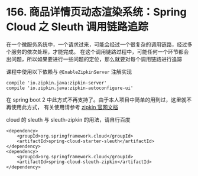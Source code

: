 # 156. 商品详情页动态渲染系统：Spring Cloud 之 Sleuth 调用链路追踪

在一个微服务系统中，一个请求过来，可能会经过一个很复杂的调用链路，经过多个服务的依次处理，才能完成。
在这个调用链路过程中，可能任何一个环节都会出问题，所以如果要进行一些问题的定位，那么就要对每个调用链路进行追踪

课程中使用以下依赖与 `@EnableZipkinServer` 注解实现

```
compile 'io.zipkin.java:zipkin-server'
compile 'io.zipkin.java:zipkin-autoconfigure-ui'
```

在 spring boot 2 中此方式不再支持了。由于本人项目中简单的用到过，这里就不再使用此方式，
有关使用请参考 [zipkin 官网文档](https://github.com/openzipkin/zipkin)

cloud 的 sleuth 与 sleuth-zipkin 的用法，请自行百度

```
<dependency>
    <groupId>org.springframework.cloud</groupId>
    <artifactId>spring-cloud-starter-sleuth</artifactId>
</dependency>
<dependency>
    <groupId>org.springframework.cloud</groupId>
    <artifactId>spring-cloud-sleuth-zipkin</artifactId>
</dependency>
```


<iframe  height="500px" width="100%" frameborder=0 allowfullscreen="true" :src="$withBase('/ads.html')"></iframe>